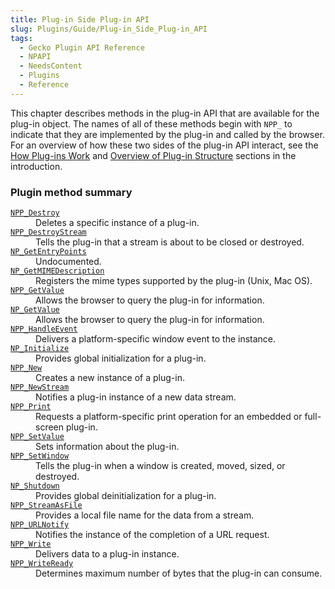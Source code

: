 ```yaml
---
title: Plug-in Side Plug-in API
slug: Plugins/Guide/Plug-in_Side_Plug-in_API
tags:
  - Gecko Plugin API Reference
  - NPAPI
  - NeedsContent
  - Plugins
  - Reference
---
```


<p>This chapter describes methods in the plug-in API that are available for the plug-in object. The names of all of these methods begin with <code>NPP_</code> to indicate that they are implemented by the plug-in and called by the browser. For an overview of how these two sides of the plug-in API interact, see the <a href="/en-US/docs/Gecko_Plugin_API_Reference/Plug-in_Basics#How_Plug-ins_Work">How Plug-ins Work</a> and <a href="/en-US/docs/Gecko_Plugin_API_Reference/Plug-in_Basics#Overview_of_Plug-in_Structure">Overview of Plug-in Structure</a> sections in the introduction.</p>

<h3 id="Plugin_method_summary">Plugin method summary</h3>

<dl>
 <dt><code><a href="/en-US/docs/Mozilla/Add-ons/Plugins/Reference/NPP_Destroy">NPP_Destroy</a></code></dt>
 <dd>Deletes a specific instance of a plug-in.</dd>
 <dt><code><a href="/en-US/docs/Mozilla/Add-ons/Plugins/Reference/NPP_DestroyStream">NPP_DestroyStream</a></code></dt>
 <dd>Tells the plug-in that a stream is about to be closed or destroyed.</dd>
 <dt><code><a href="/en-US/docs/Mozilla/Add-ons/Plugins/Reference/NP_GetEntryPoints">NP_GetEntryPoints</a></code></dt>
 <dd>Undocumented.</dd>
 <dt><code><a href="/en-US/docs/Mozilla/Add-ons/Plugins/Reference/NP_GetMIMEDescription">NP_GetMIMEDescription</a></code></dt>
 <dd>Registers the mime types supported by the plug-in (Unix, Mac OS).</dd>
 <dt><code><a href="/en-US/docs/Mozilla/Add-ons/Plugins/Reference/NPP_GetValue">NPP_GetValue</a></code></dt>
 <dd>Allows the browser to query the plug-in for information.</dd>
 <dt><code><a href="/en-US/docs/Mozilla/Add-ons/Plugins/Reference/NP_GetValue">NP_GetValue</a></code></dt>
 <dd>Allows the browser to query the plug-in for information.</dd>
 <dt><code><a href="/en-US/docs/Mozilla/Add-ons/Plugins/Reference/NPP_HandleEvent">NPP_HandleEvent</a></code></dt>
 <dd>Delivers a platform-specific window event to the instance.</dd>
 <dt><code><a href="/en-US/docs/Mozilla/Add-ons/Plugins/Reference/NP_Initialize">NP_Initialize</a></code></dt>
 <dd>Provides global initialization for a plug-in.</dd>
 <dt><code><a href="/en-US/docs/Mozilla/Add-ons/Plugins/Reference/NPP_New">NPP_New</a></code></dt>
 <dd>Creates a new instance of a plug-in.</dd>
 <dt><code><a href="/en-US/docs/Mozilla/Add-ons/Plugins/Reference/NPP_NewStream">NPP_NewStream</a></code></dt>
 <dd>Notifies a plug-in instance of a new data stream.</dd>
 <dt><code><a href="/en-US/docs/Mozilla/Add-ons/Plugins/Reference/NPP_Print">NPP_Print</a></code></dt>
 <dd>Requests a platform-specific print operation for an embedded or full-screen plug-in.</dd>
 <dt><code><a href="/en-US/docs/Mozilla/Add-ons/Plugins/Reference/NPP_SetValue">NPP_SetValue</a></code></dt>
 <dd>Sets information about the plug-in.</dd>
 <dt><code><a href="/en-US/docs/Mozilla/Add-ons/Plugins/Reference/NPP_SetWindow">NPP_SetWindow</a></code></dt>
 <dd>Tells the plug-in when a window is created, moved, sized, or destroyed.</dd>
 <dt><code><a href="/en-US/docs/Mozilla/Add-ons/Plugins/Reference/NP_Shutdown">NP_Shutdown</a></code></dt>
 <dd>Provides global deinitialization for a plug-in.</dd>
 <dt><code><a href="/en-US/docs/Mozilla/Add-ons/Plugins/Reference/NPP_StreamAsFile">NPP_StreamAsFile</a></code></dt>
 <dd>Provides a local file name for the data from a stream.</dd>
 <dt><code><a href="/en-US/docs/Mozilla/Add-ons/Plugins/Reference/NPP_URLNotify">NPP_URLNotify</a></code></dt>
 <dd>Notifies the instance of the completion of a URL request.</dd>
 <dt><code><a href="/en-US/docs/Mozilla/Add-ons/Plugins/Reference/NPP_Write">NPP_Write</a></code></dt>
 <dd>Delivers data to a plug-in instance.</dd>
 <dt><code><a href="/en-US/docs/Mozilla/Add-ons/Plugins/Reference/NPP_WriteReady">NPP_WriteReady</a></code></dt>
 <dd>Determines maximum number of bytes that the plug-in can consume.</dd>
</dl>
